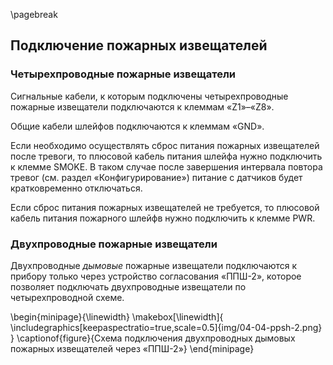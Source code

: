 \pagebreak

## Подключение пожарных извещателей

### Четырехпроводные пожарные извещатели

Сигнальные кабели, к которым подключены четырехпроводные пожарные извещатели подключаются к клеммам «Z1»–«Z8».

Общие кабели шлейфов подключаются к клеммам «GND».

Если необходимо осуществлять сброс питания пожарных извещателей после тревоги, то плюсовой кабель питания шлейфа нужно подключить к клемме SMOKE. В таком случае после завершения интервала повтора тревог (см. раздел «Конфигурирование») питание с датчиков будет кратковременно отключаться.

Если сброс питания пожарных извещателей не требуется, то плюсовой кабель питания пожарного шлейфв нужно подключить к клемме PWR. 

### Двухпроводные пожарные извещатели

Двухпроводные _дымовые_ пожарные извещатели подключаются к прибору только через устройство согласования «ППШ-2», которое позволяет подключать двухпроводные извещатели по четырехпроводной схеме.

\begin{minipage}{\linewidth}
	\makebox[\linewidth]{
 		\includegraphics[keepaspectratio=true,scale=0.5]{img/04-04-ppsh-2.png}
 	}
	\captionof{figure}{Схема подключения двухпроводных дымовых пожарных извещателей через «ППШ-2»}
\end{minipage}

